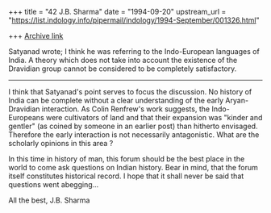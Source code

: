 +++
title = "42 J.B. Sharma"
date = "1994-09-20"
upstream_url = "https://list.indology.info/pipermail/indology/1994-September/001326.html"

+++
[Archive link](https://list.indology.info/pipermail/indology/1994-September/001326.html)

Satyanad wrote;
I think he was referring to the Indo-European languages of India.
A theory which does not take into account the existence 
of the Dravidian group cannot be considered to be completely
satisfactory.

--------

 I think that Satyanad's point serves to focus the discussion. No 
history of India can be complete without a clear understanding of the 
early Aryan-Dravidian interaction. As Colin Renfrew's work suggests, 
the Indo-Europeans were cultivators of land and that their expansion
was "kinder and gentler" (as coined by someone in an earlier post)
than hitherto envisaged. Therefore the early interaction is not 
necessarily antagonistic. What are the scholarly opinions in this 
area ? 

 In this time in history of man, this forum should be the best place 
in the world to come ask questions on Indian history. Bear in mind, 
that the forum itself constitutes historical record. I hope that it 
shall never be said that questions went abegging...

All the best, 
J.B. Sharma








